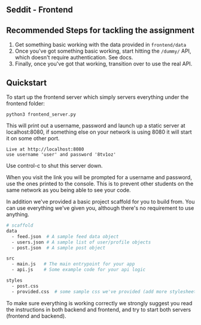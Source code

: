 <!--
    DO NOT CHANGE THIS FILE - IT MAY BE UPDATED DURING THE ASSIGNMENT
-->
## Seddit - Frontend

## Recommended Steps for tackling the assignment
1. Get something basic working with the data provided in `frontend/data`
2. Once you've got something basic working, start hitting the `/dummy/` API, which doesn't require authentication. See docs.
3. Finally, once you've got that working, transition over to use the real API.

## Quickstart

To start up the frontend server which simply servers everything under the frontend folder:

```
python3 frontend_server.py
```

This will print out a username, password and launch up a static server at localhost:8080, if something else on your network is using 8080 it will start it on some other port.

```
Live at http://localhost:8080
use username 'user' and password '8tv1oz'
```

Use control-c to shut this server down.

When you visit the link you will be prompted for a username and password, use the ones printed to the console. This is to prevent other students on the same network as you being able to see your code.

In addition we've provided a basic project scaffold for you to build from.
You can use everything we've given you, although there's no requirement to use anything.
```bash
# scaffold
data
  - feed.json  # A sample feed data object
  - users.json # A sample list of user/profile objects
  - post.json  # A sample post object

src
  - main.js   # The main entrypoint for your app
  - api.js    # Some example code for your api logic

styles
  - post.css
  - provided.css  # some sample css we've provided (add more stylesheets as you please)
```

To make sure everything is working correctly we strongly suggest you read the instructions in both backend and frontend,
and try to start both servers (frontend and backend).
